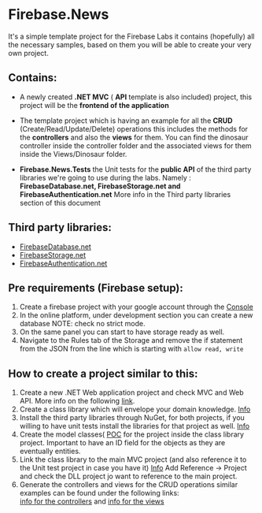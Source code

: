 # Firebase.News

It's a simple template project for the Firebase Labs it contains (hopefully) all the necessary samples,
based on them you will be able to create your very own project.
  
## Contains:
 
  - A newly created **.NET MVC** ( **API** template is also included) project, this project will be the **frontend of the application**
  - The template project which is having an example for all the **CRUD** (Create/Read/Update/Delete) operations 
  this includes the methods for the **controllers** and also the **views** for them. 
  You can find the dinosaur controller inside the controller folder and the associated views for them inside the Views/Dinosaur folder.
  
  - **Firebase.News.Tests** the Unit tests for the **public API** of the third party libraries we're going to use during the labs. 
  Namely : **FirebaseDatabase.net, FirebaseStorage.net and FirebaseAuthentication.net**
  More info in the Third party libraries section of this document
  
 
 ## Third party libraries:
 
 - [FirebaseDatabase.net](https://github.com/step-up-labs/firebase-database-dotnet) 
 - [FirebaseStorage.net](https://github.com/step-up-labs/firebase-storage-dotnet)
 - [FirebaseAuthentication.net](https://github.com/step-up-labs/firebase-authentication-dotnet)
 
## Pre requirements (Firebase setup):

1. Create a firebase project with your google account through the [Console](https://console.firebase.google.com) 
2. In the online platform, under development section you can create a new database NOTE: check no strict mode.
3. On the same panel you can start to have storage ready as well. 
4. Navigate to the Rules tab of the Storage and remove the if statement from the JSON from the line which is starting with `allow read, write`
 
## How to create a project similar to this:

1. Create a new .NET Web application project and check MVC and Web API. More info on the following [link](https://docs.microsoft.com/en-us/aspnet/mvc/overview/getting-started/introduction/getting-started).
2. Create a class library which will envelope your domain knowledge. [Info](https://msdn.microsoft.com/en-us/library/cc668164.aspx)
3. Install the third party libraries through NuGet, for both projects, if you willing to have unit tests install the libraries for that project as well. [Info](https://docs.microsoft.com/en-us/nuget/quickstart/install-and-use-a-package-in-visual-studio)
4. Create the model classes( [POC](https://stackoverflow.com/questions/250001/poco-definition) for the project inside the class library project. Important to have an ID field for the objects as they are eventually entities.
5. Link the class library to the main MVC project (and also reference it to the Unit test project in case you have it) [Info](https://msdn.microsoft.com/en-us/library/ez524kew.aspx) Add Reference -> Project and check the DLL project jo want to reference to the main project. 
6. Generate the controllers and views for the CRUD operations similar examples can be found under the following links:            
 [info for the controllers](https://www.tutlane.com/tutorial/aspnet-mvc/how-to-create-add-controller-in-asp-net-mvc-application-project) and
 [info for the views](https://msdn.microsoft.com/en-us/library/dd405231(v=vs.98).aspx)





